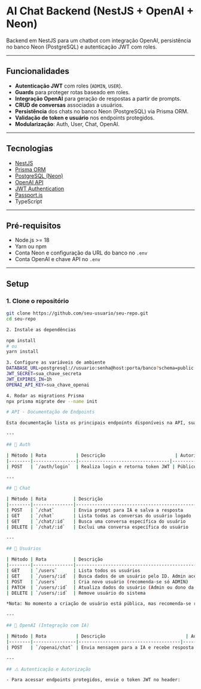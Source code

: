 # AI Chat Backend (NestJS + OpenAI + Neon)

Backend em NestJS para um chatbot com integração OpenAI, persistência no banco Neon (PostgreSQL) e autenticação JWT com roles.

---

## Funcionalidades

- **Autenticação JWT** com roles (`ADMIN`, `USER`).
- **Guards** para proteger rotas baseado em roles.
- **Integração OpenAI** para geração de respostas a partir de prompts.
- **CRUD de conversas** associadas a usuários.
- **Persistência** dos chats no banco Neon (PostgreSQL) via Prisma ORM.
- **Validação de token e usuário** nos endpoints protegidos.
- **Modularização**: Auth, User, Chat, OpenAI.

---

## Tecnologias

- [NestJS](https://nestjs.com/)
- [Prisma ORM](https://www.prisma.io/)
- [PostgreSQL (Neon)](https://neon.tech/)
- [OpenAI API](https://platform.openai.com/)
- [JWT Authentication](https://jwt.io/)
- [Passport.js](http://www.passportjs.org/)
- TypeScript

---

## Pré-requisitos

- Node.js >= 18
- Yarn ou npm
- Conta Neon e configuração da URL do banco no `.env`
- Conta OpenAI e chave API no `.env`

---

## Setup

### 1. Clone o repositório

```bash
git clone https://github.com/seu-usuario/seu-repo.git
cd seu-repo

2. Instale as dependências

npm install
# ou
yarn install

3. Configure as variáveis de ambiente
DATABASE_URL=postgresql://usuario:senha@host:porta/banco?schema=public
JWT_SECRET=sua_chave_secreta
JWT_EXPIRES_IN=1h
OPENAI_API_KEY=sua_chave_openai

4. Rodar as migrations Prisma
npx prisma migrate dev --name init

# API - Documentação de Endpoints

Esta documentação lista os principais endpoints disponíveis na API, suas rotas, métodos HTTP, níveis de autorização e descrição.

---

## 🔐 Auth

| Método | Rota           | Descrição                          | Autorização          |
|--------|----------------|----------------------------------|---------------------|
| POST   | `/auth/login`  | Realiza login e retorna token JWT | Público (sem token)  |

---

## 💬 Chat

| Método | Rota          | Descrição                                     | Autorização            |
|--------|---------------|-----------------------------------------------|-----------------------|
| POST   | `/chat`       | Envia prompt para IA e salva a resposta       | ADMIN, USER (JWT)      |
| GET    | `/chat`       | Lista todas as conversas do usuário logado    | ADMIN, USER (JWT)      |
| GET    | `/chat/:id`   | Busca uma conversa específica do usuário      | ADMIN, USER (JWT)      |
| DELETE | `/chat/:id`   | Exclui uma conversa específica do usuário     | ADMIN, USER (JWT)      |

---

## 👥 Usuários

| Método | Rota          | Descrição                                                        | Autorização                 |
|--------|---------------|------------------------------------------------------------------|----------------------------|
| GET    | `/users`      | Lista todos os usuários                                          | ADMIN (JWT)                |
| GET    | `/users/:id`  | Busca dados de um usuário pelo ID. Admin acessa qualquer; usuário só os seus | ADMIN ou dono da conta (JWT) |
| POST   | `/users`      | Cria novo usuário (recomenda-se só ADMIN)                       | Público ou ADMIN*           |
| PATCH  | `/users/:id`  | Atualiza dados do usuário (Admin ou dono da conta)              | ADMIN ou dono da conta (JWT) |
| DELETE | `/users/:id`  | Remove usuário do sistema                                        | ADMIN (JWT)                |

*Nota: No momento a criação de usuário está pública, mas recomenda-se restringir.*

---

## 🤖 OpenAI (Integração com IA)

| Método | Rota           | Descrição                              | Autorização          |
|--------|----------------|--------------------------------------|---------------------|
| POST   | `/openai/chat` | Envia mensagem para a IA e recebe resposta | Público (sem token)* |

---

## ⚠️ Autenticação e Autorização

- Para acessar endpoints protegidos, envie o token JWT no header:

